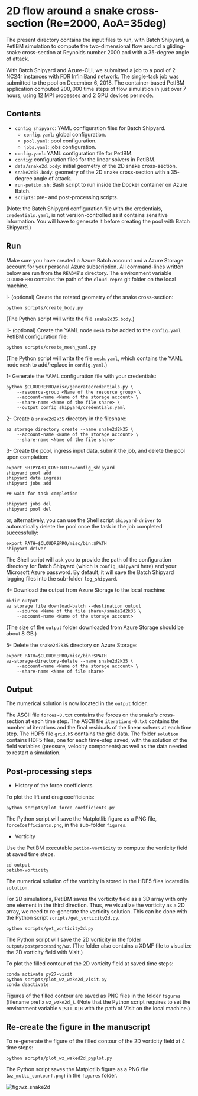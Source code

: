 # 2D flow around a snake cross-section (Re=2000, AoA=35deg)

The present directory contains the input files to run, with Batch Shipyard, a PetIBM simulation to compute the two-dimensional flow around a gliding-snake cross-section at Reynolds number $2000$ and with a $35$-degree angle of attack.

With Batch Shipyard and Azure-CLI, we submitted a job to a pool of 2 NC24r instances with FDR InfiniBand network.
The single-task job was submitted to the pool on December 6, 2018.
The container-based PetIBM application computed $200,000$ time steps of flow simulation in just over 7 hours, using 12 MPI processes and 2 GPU devices per node.

## Contents

* `config_shipyard`: YAML configuration files for Batch Shipyard.
  * `config.yaml`: global configuration.
  * `pool.yaml`: pool configuration.
  * `jobs.yaml`: jobs configuration.
* `config.yaml`: YAML configuration file for PetIBM.
* `config`: configuration files for the linear solvers in PetIBM.
* `data/snake2d.body`: initial geometry of the 2D snake cross-section.
* `snake2d35.body`: geometry of the 2D snake cross-section with a $35$-degree angle of attack.
* `run-petibm.sh`: Bash script to run inside the Docker container on Azure Batch.
* `scripts`: pre- and post-processing scripts.

(Note: the Batch Shipyard configuration file with the credentials, `credentials.yaml`, is not version-controlled as it contains sensitive information. You will have to generate it before creating the pool with Batch Shipyard.)

## Run

Make sure you have created a Azure Batch account and a Azure Storage account for your personal Azure subscription.
All command-lines written below are run from the `README`'s directory.
The environment variable `CLOUDREPRO` contains the path of the `cloud-repro` git folder on the local machine.

i- (optional) Create the rotated geometry of the snake cross-section:

```shell
python scripts/create_body.py
```

(The Python script will write the file `snake2d35.body`.)

ii- (optional) Create the YAML node `mesh` to be added to the `config.yaml` PetIBM configuration file:

```shell
python scripts/create_mesh_yaml.py
```

(The Python script will write the file `mesh.yaml`, which contains the YAML node `mesh` to add/replace in `config.yaml`.)

1- Generate the YAML configuration file with your credentials:

```shell
python $CLOUDREPRO/misc/generatecredentials.py \
    --resource-group <Name of the resource group> \
    --account-name <Name of the storage account> \
    --share-name <Name of the file share> \
    --output config_shipyard/credentials.yaml
```

2- Create a `snake2d2k35` directory in the fileshare:

```shell
az storage directory create --name snake2d2k35 \
    --account-name <Name of the storage account> \
    --share-name <Name of the file share>
```

3- Create the pool, ingress input data, submit the job, and delete the pool upon completion:

```shell
export SHIPYARD_CONFIGDIR=config_shipyard
shipyard pool add
shipyard data ingress
shipyard jobs add

## wait for task completion

shipyard jobs del
shipyard pool del
```

or, alternatively, you can use the Shell script `shipyard-driver` to automatically delete the pool once the task in the job completed successfully:

```shell
export PATH=$CLOUDREPRO/misc/bin:$PATH
shipyard-driver
```

The Shell script will ask you to provide the path of the configuration directory for Batch Shipyard (which is `config_shipyard` here) and your Microsoft Azure password.
By default, it will save the Batch Shipyard logging files into the sub-folder `log_shipyard`.

4- Download the output from Azure Storage to the local machine:

```shell
mkdir output
az storage file download-batch --destination output
    --source <Name of the file share>/snake2d2k35 \
    --account-name <Name of the storage account>
```

(The size of the `output` folder downloaded from Azure Storage should be about 8 GB.)

5- Delete the `snake2d2k35` directory on Azure Storage:

```shell
export PATH=$CLOUDREPRO/misc/bin:$PATH
az-storage-directory-delete --name snake2d2k35 \
    --account-name <Name of the storage account> \
    --share-name <Name of file share>
```

## Output

The numerical solution is now located in the `output` folder.

The ASCII file `forces-0.txt` contains the forces on the snake's cross-section at each time step.
The ASCII file `iterations-0.txt` contains the number of iterations and the final residuals of the linear solvers at each time step.
The HDF5 file `grid.h5` contains the grid data.
The folder `solution` contains HDF5 files, one for each time-step saved, with the solution of the field variables (pressure, velocity components) as well as the data needed to restart a simulation.

## Post-processing steps

* History of the force coefficients

To plot the lift and drag coefficients:

```shell
python scripts/plot_force_coefficients.py
```

The Python script will save the Matplotlib figure as a PNG file, `forceCoefficients.png`, in the sub-folder `figures`.

* Vorticity

Use the PetIBM executable `petibm-vorticity` to compute the vorticity field at saved time steps.

```shell
cd output
petibm-vorticity
```

The numerical solution of the vorticity in stored in the HDF5 files located in `solution`.

For 2D simulations, PetIBM saves the vorticity field as a 3D array with only one element in the third direction.
Thus, we visualize the vorticity as a 2D array, we need to re-generate the vorticity solution.
This can be done with the Python script `scripts/get_vorticity2d.py`.

```shell
python scripts/get_vorticity2d.py
```

The Python script will save the 2D vorticity in the folder `output/postprocessing/wz`.
(The folder also contains a XDMF file to visualize the 2D vorticity field with VisIt.)

To plot the filled contour of the 2D vorticity field at saved time steps:

```shell
conda activate py27-visit
python scripts/plot_wz_wake2d_visit.py
conda deactivate
```

Figures of the filled contour are saved as PNG files in the folder `figures` (filename prefix `wz_wzke2d_`).
(Note that the Python script requires to set the environment variable `VISIT_DIR` with the path of VisIt on the local machine.)

## Re-create the figure in the manuscript

To re-generate the figure of the filled contour of the 2D vorticity field at 4 time steps:

```shell
python scripts/plot_wz_waked2d_pyplot.py
```

The Python script saves the Matplotlib figure as a PNG file (`wz_multi_contourf.png`) in the `figures` folder.

![fig:wz_snake2d](./figures/wz_multi_contourf.png)
